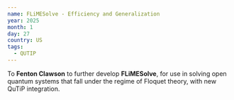 ```yaml
---
name: FLiMESolve - Efficiency and Generalization
year: 2025
month: 1
day: 27
country: US
tags:
  - QUTIP
---
```

To **Fenton Clawson** to further develop **FLiMESolve**, for use in solving open quantum systems that fall under the regime of Floquet theory, with new QuTiP integration.
